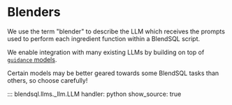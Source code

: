 # Blenders

We use the term "blender" to describe the LLM which receives the prompts used to perform each ingredient function within a BlendSQL script.

We enable integration with many existing LLMs by building on top of [`guidance` models](https://github.com/guidance-ai/guidance?tab=readme-ov-file#loading-models).

Certain models may be better geared towards some BlendSQL tasks than others, so choose carefully!

::: blendsql.llms._llm.LLM
    handler: python
    show_source: true